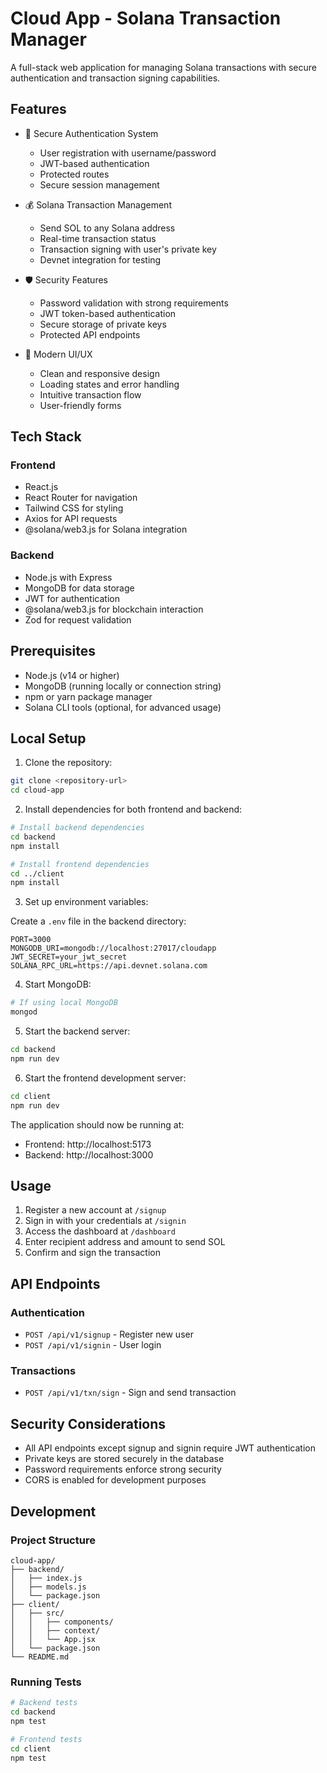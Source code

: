 # Cloud App - Solana Transaction Manager

A full-stack web application for managing Solana transactions with secure authentication and transaction signing capabilities.

## Features

- 🔐 Secure Authentication System
  - User registration with username/password
  - JWT-based authentication
  - Protected routes
  - Secure session management

- 💰 Solana Transaction Management
  - Send SOL to any Solana address
  - Real-time transaction status
  - Transaction signing with user's private key
  - Devnet integration for testing

- 🛡️ Security Features
  - Password validation with strong requirements
  - JWT token-based authentication
  - Secure storage of private keys
  - Protected API endpoints

- 🎨 Modern UI/UX
  - Clean and responsive design
  - Loading states and error handling
  - Intuitive transaction flow
  - User-friendly forms

## Tech Stack

### Frontend
- React.js
- React Router for navigation
- Tailwind CSS for styling
- Axios for API requests
- @solana/web3.js for Solana integration

### Backend
- Node.js with Express
- MongoDB for data storage
- JWT for authentication
- @solana/web3.js for blockchain interaction
- Zod for request validation

## Prerequisites

- Node.js (v14 or higher)
- MongoDB (running locally or connection string)
- npm or yarn package manager
- Solana CLI tools (optional, for advanced usage)

## Local Setup

1. Clone the repository:
```bash
git clone <repository-url>
cd cloud-app
```

2. Install dependencies for both frontend and backend:
```bash
# Install backend dependencies
cd backend
npm install

# Install frontend dependencies
cd ../client
npm install
```

3. Set up environment variables:

Create a `.env` file in the backend directory:
```env
PORT=3000
MONGODB_URI=mongodb://localhost:27017/cloudapp
JWT_SECRET=your_jwt_secret
SOLANA_RPC_URL=https://api.devnet.solana.com
```

4. Start MongoDB:
```bash
# If using local MongoDB
mongod
```

5. Start the backend server:
```bash
cd backend
npm run dev
```

6. Start the frontend development server:
```bash
cd client
npm run dev
```

The application should now be running at:
- Frontend: http://localhost:5173
- Backend: http://localhost:3000

## Usage

1. Register a new account at `/signup`
2. Sign in with your credentials at `/signin`
3. Access the dashboard at `/dashboard`
4. Enter recipient address and amount to send SOL
5. Confirm and sign the transaction

## API Endpoints

### Authentication
- `POST /api/v1/signup` - Register new user
- `POST /api/v1/signin` - User login

### Transactions
- `POST /api/v1/txn/sign` - Sign and send transaction

## Security Considerations

- All API endpoints except signup and signin require JWT authentication
- Private keys are stored securely in the database
- Password requirements enforce strong security
- CORS is enabled for development purposes

## Development

### Project Structure
```
cloud-app/
├── backend/
│   ├── index.js
│   ├── models.js
│   └── package.json
├── client/
│   ├── src/
│   │   ├── components/
│   │   ├── context/
│   │   └── App.jsx
│   └── package.json
└── README.md
```

### Running Tests
```bash
# Backend tests
cd backend
npm test

# Frontend tests
cd client
npm test
```